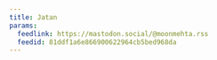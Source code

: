 ```yaml
---
title: Jatan
params:
  feedlink: https://mastodon.social/@moonmehta.rss
  feedid: 81ddf1a6e866900622964cb5bed968da
---
```

